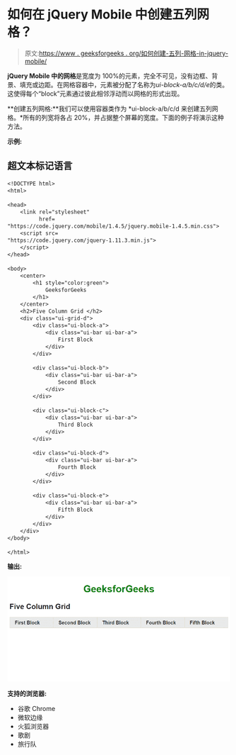 # 如何在 jQuery Mobile 中创建五列网格？

> 原文:[https://www . geeksforgeeks . org/如何创建-五列-网格-in-jquery-mobile/](https://www.geeksforgeeks.org/how-to-create-five-column-grid-in-jquery-mobile/)

**jQuery Mobile 中的网格**是宽度为 100%的元素，完全不可见，没有边框、背景、填充或边距。在网格容器中，元素被分配了名称为*ui-block-a/b/c/d/e*的类。这使得每个“block”元素通过彼此相邻浮动而以网格的形式出现。

**创建五列网格:**我们可以使用容器类作为 *ui-block-a/b/c/d 来创建五列网格。*所有的列宽将各占 20%，并占据整个屏幕的宽度。下面的例子将演示这种方法。

**示例:**

## 超文本标记语言

```
<!DOCTYPE html>
<html>

<head>
    <link rel="stylesheet"
          href=
"https://code.jquery.com/mobile/1.4.5/jquery.mobile-1.4.5.min.css">
    <script src=
"https://code.jquery.com/jquery-1.11.3.min.js">
    </script>
</head>

<body>
    <center>
        <h1 style="color:green">
            GeeksforGeeks
        </h1>
    </center>
    <h2>Five Column Grid </h2>
    <div class="ui-grid-d">
        <div class="ui-block-a">
            <div class="ui-bar ui-bar-a">
                First Block
            </div>
        </div>

        <div class="ui-block-b">
            <div class="ui-bar ui-bar-a">
                Second Block
            </div>
        </div>

        <div class="ui-block-c">
            <div class="ui-bar ui-bar-a">
                Third Block
            </div>
        </div>

        <div class="ui-block-d">
            <div class="ui-bar ui-bar-a">
                Fourth Block
            </div>
        </div>

        <div class="ui-block-e">
            <div class="ui-bar ui-bar-a">
                Fifth Block
            </div>
        </div>
    </div>
</body>

</html>
```

**输出:**

![](img/01ea077b59f8290a898a4b9ef2875964.png)

**支持的浏览器:**

*   谷歌 Chrome
*   微软边缘
*   火狐浏览器
*   歌剧
*   旅行队